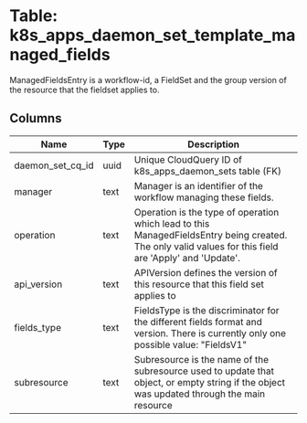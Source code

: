 
# Table: k8s_apps_daemon_set_template_managed_fields
ManagedFieldsEntry is a workflow-id, a FieldSet and the group version of the resource that the fieldset applies to.
## Columns
| Name        | Type           | Description  |
| ------------- | ------------- | -----  |
|daemon_set_cq_id|uuid|Unique CloudQuery ID of k8s_apps_daemon_sets table (FK)|
|manager|text|Manager is an identifier of the workflow managing these fields.|
|operation|text|Operation is the type of operation which lead to this ManagedFieldsEntry being created. The only valid values for this field are 'Apply' and 'Update'.|
|api_version|text|APIVersion defines the version of this resource that this field set applies to|
|fields_type|text|FieldsType is the discriminator for the different fields format and version. There is currently only one possible value: "FieldsV1"|
|subresource|text|Subresource is the name of the subresource used to update that object, or empty string if the object was updated through the main resource|
